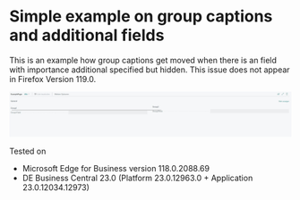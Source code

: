 # Simple example on group captions and additional fields

This is an example how group captions get moved when there is an field with importance additional specified but hidden.
This issue does not appear in Firefox Version 119.0.


![Screenshot](https://github.com/ChristianHovenbitzer/BCPageBugExample/blob/master/ExampleScreenshot.jpg)

Tested on 
- Microsoft Edge for Business version 118.0.2088.69
- DE Business Central 23.0 (Platform 23.0.12963.0 + Application 23.0.12034.12973)
